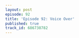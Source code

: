 ```yaml
---
layout: post
episode: 92
title: 'Episode 92: Voice Over'
published: true
track_id: 686738782
---
```

<div class='list post-player' track='{{page.track_id}}'></div>
